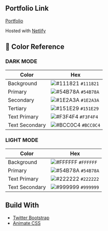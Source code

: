 ## Portfolio Link
[Portfolio](https://www.kevinreber.dev/)

Hosted with [Netlify](https://www.netlify.com/)

## 🎨  Color Reference
### DARK MODE
| Color | Hex  |
|--|--|
| Background |![#111821](https://placehold.it/15/111821/000000?text=+) `#111821` |
| Primary |![#54B78A](https://placehold.it/15/54B78A/000000?text=+) `#54B78A` |
| Secondary |![#1E2A3A](https://placehold.it/15/1E2A3A/000000?text=+) `#1E2A3A` |
| Tertiary |![#151E29](https://placehold.it/15/151E29/000000?text=+) `#151E29` |
| Text Primary |![#F3F4F4](https://placehold.it/15/F3F4F4/000000?text=+) `#F3F4F4` |
| Text Secondary |![#BCC0C4](https://placehold.it/15/BCC0C4/000000?text=+) `#BCC0C4` |

### LIGHT MODE
| Color | Hex  |
|--|--|
| Background |![#FFFFFF](https://placehold.it/15/ffffff/000000?text=+) `#FFFFFF` |
| Primary |![#54B78A](https://placehold.it/15/54B78A/000000?text=+) `#54B78A` |
| Text Primary |![#222222](https://placehold.it/15/222222/000000?text=+) `#222222` |
| Text Secondary |![#999999](https://placehold.it/15/999999/000000?text=+) `#999999` |

## Build With
- [Twitter Bootstrap](https://getbootstrap.com/)
- [Animate CSS](https://daneden.github.io/animate.css/)